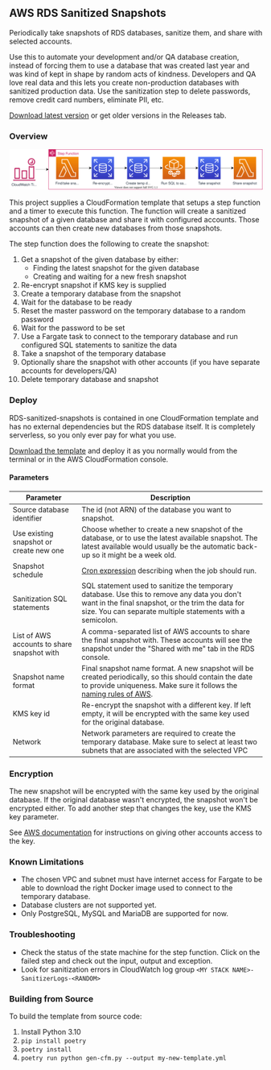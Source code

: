 ## AWS RDS Sanitized Snapshots

Periodically take snapshots of RDS databases, sanitize them, and share with selected accounts.

Use this to automate your development and/or QA database creation, instead of forcing them to use a database that was
created last year and was kind of kept in shape by random acts of kindness. Developers and QA love real data and this
lets you create non-production databases with sanitized production data. Use the sanitization step to delete passwords,
remove credit card numbers, eliminate PII, etc.  

[Download latest version](https://github.com/CloudSnorkel/RDS-sanitized-snapshots/releases/latest/download/RDS-sanitized-snapshots.yml)
or get older versions in the Releases tab.

### Overview

![Architecture diagram](https://github.com/CloudSnorkel/RDS-sanitized-snapshots/raw/master/architecture.svg?sanitize=true)

This project supplies a CloudFormation template that setups a step function and a timer to execute this function. The
function will create a sanitized snapshot of a given database and share it with configured accounts. Those accounts can
then create new databases from those snapshots.

The step function does the following to create the snapshot:

 1. Get a snapshot of the given database by either:
    * Finding the latest snapshot for the given database
    * Creating and waiting for a new fresh snapshot
 1. Re-encrypt snapshot if KMS key is supplied
 1. Create a temporary database from the snapshot
 1. Wait for the database to be ready
 1. Reset the master password on the temporary database to a random password
 1. Wait for the password to be set
 1. Use a Fargate task to connect to the temporary database and run configured SQL statements to sanitize the data
 1. Take a snapshot of the temporary database
 1. Optionally share the snapshot with other accounts (if you have separate accounts for developers/QA)
 1. Delete temporary database and snapshot

### Deploy

RDS-sanitized-snapshots is contained in one CloudFormation template and has no external dependencies but the RDS
database itself. It is completely serverless, so you only ever pay for what you use.

[Download the template](https://github.com/CloudSnorkel/RDS-sanitized-snapshots/releases/latest/download/RDS-sanitized-snapshots.yml)
and deploy it as you normally would from the terminal or in the AWS CloudFormation console.

#### Parameters

| Parameter | Description |
| --- | --- |
| Source database identifier | The id (not ARN) of the database you want to snapshot. |
| Use existing snapshot or create new one | Choose whether to create a new snapshot of the database, or to use the latest available snapshot. The latest available would usually be the automatic back-up so it might be a week old. |
| Snapshot schedule | [Cron expression](https://docs.aws.amazon.com/AmazonCloudWatch/latest/events/ScheduledEvents.html) describing when the job should run. |
| Sanitization SQL statements | SQL statement used to sanitize the temporary database. Use this to remove any data you don't want in the final snapshot, or the trim the data for size. You can separate multiple statements with a semicolon. |
| List of AWS accounts to share snapshot with | A comma-separated list of AWS accounts to share the final snapshot with. These accounts will see the snapshot under the "Shared with me" tab in the RDS console. |
| Snapshot name format | Final snapshot name format. A new snapshot will be created periodically, so this should contain the date to provide uniqueness. Make sure it follows the [naming rules of AWS](https://docs.aws.amazon.com/AmazonRDS/latest/UserGuide/CHAP_Limits.html). |
| KMS key id | Re-encrypt the snapshot with a different key. If left empty, it will be encrypted with the same key used for the original database. |
| Network | Network parameters are required to create the temporary database. Make sure to select at least two subnets that are associated with the selected VPC |

### Encryption

The new snapshot will be encrypted with the same key used by the original database. If the original database wasn't
encrypted, the snapshot won't be encrypted either. To add another step that changes the key, use the KMS key parameter.

See [AWS documentation](https://docs.aws.amazon.com/AmazonRDS/latest/UserGuide/USER_ShareSnapshot.html) for instructions
on giving other accounts access to the key.

### Known Limitations

* The chosen VPC and subnet must have internet access for Fargate to be able to download the right Docker image used to
  connect to the temporary database.
* Database clusters are not supported yet.
* Only PostgreSQL, MySQL and MariaDB are supported for now.

### Troubleshooting

* Check the status of the state machine for the step function. Click on the failed step and check out the input, output
  and exception.
* Look for sanitization errors in CloudWatch log group `<MY STACK NAME>-SanitizerLogs-<RANDOM>`

### Building from Source

To build the template from source code:

 1. Install Python 3.10
 1. `pip install poetry`
 1. `poetry install`
 1. `poetry run python gen-cfm.py --output my-new-template.yml`
